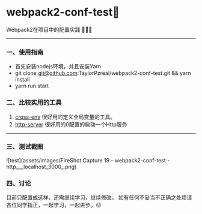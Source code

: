 # webpack2-conf-test:100:
Webpack2在项目中的配置实践 :clap::clap::clap:
***
### 一、使用指南
- 首先安装nodejs环境，并且安装Yarn
- git clone git@github.com:TaylorPzreal/webpack2-conf-test.git && yarn install
- yarn run start


### 二、比较实用的工具
1. [cross-env](https://www.npmjs.com/package/cross-env) 很好用的定义全局变量的工具。
2. [http-server](https://www.npmjs.com/package/http-server) 很好用的0配置的启动一个Http服务

***
### 三、测试截图
![test](assets/images/FireShot Capture 19 - webpack2-conf-test - http___localhost_3000_.png)

### 四、讨论

目前只配置成这样，还需继续学习，继续修改。
如有任何不妥当不正确之处烦请各位同学指正，一起学习，一起进步。:stuck_out_tongue_winking_eye:
